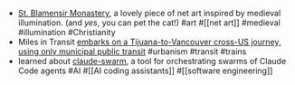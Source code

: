 - [St. Blamensir Monastery](https://blamensir.neocities.org/), a lovely piece of net art inspired by medieval illumination. (and _yes_, you can pet the cat!) #art #[[net art]] #medieval #illumination #Christianity
- Miles in Transit [embarks on a Tijuana-to-Vancouver cross-US journey, using only municipal public transit](https://bsky.app/profile/milesintransit.com/post/3luxhlhgdgs2e) #urbanism #transit #trains
- learned about [claude-swarm](https://github.com/parruda/claude-swarm), a tool for orchestrating swarms of Claude Code agents #AI #[[AI coding assistants]] #[[software engineering]]